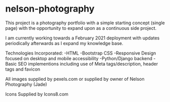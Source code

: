 # nelson-photography

This project is a photography portfolio with a simple starting concept (single page) with the opportunity to expand upon as a continuous side project.

I am currently working towards a February 2021 deployment with updates periodically afterwards as I expand my knowledge base.

Technologies Incorporated:
  -HTML
  -Bootstrap CSS
  -Responsive Design focused on desktop and mobile accessibility 
  -Python/Django backend
  -Basic SEO implementions including use of Meta tags/description, header tags and favicon
  
  

All images supplied by pexels.com or supplied by owner of Nelson Photography (Jade)

Icons Supplied by Icons8.com
  
